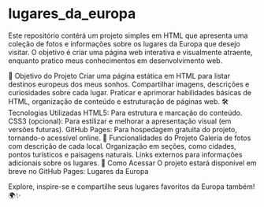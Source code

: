 ﻿# lugares_da_europa

 Este repositório contérá um projeto simples em HTML que apresenta uma coleção de fotos e informações sobre os lugares da Europa que desejo visitar. O objetivo é criar uma página web interativa e visualmente atraente, enquanto pratico meus conhecimentos em desenvolvimento web.

📌 Objetivo do Projeto
Criar uma página estática em HTML para listar destinos europeus dos meus sonhos.
Compartilhar imagens, descrições e curiosidades sobre cada lugar.
Praticar e aprimorar habilidades básicas de HTML, organização de conteúdo e estruturação de páginas web.
🛠️ Tecnologias Utilizadas
HTML5: Para estrutura e marcação do conteúdo.
CSS3 (opcional): Para estilizar e melhorar a apresentação visual (em versões futuras).
GitHub Pages: Para hospedagem gratuita do projeto, tornando-o acessível online.
🎯 Funcionalidades do Projeto
Galeria de fotos com descrição de cada local.
Organização em seções, como cidades, pontos turísticos e paisagens naturais.
Links externos para informações adicionais sobre os lugares.
🚀 Como Acessar
O projeto estará disponível em breve no GitHub Pages: Lugares da Europa

Explore, inspire-se e compartilhe seus lugares favoritos da Europa também! 🌍✨
